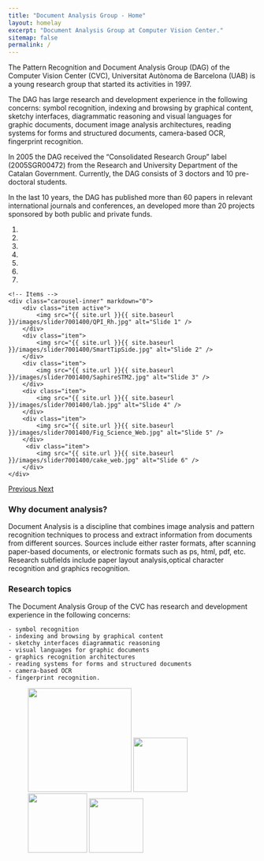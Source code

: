 ```yaml
---
title: "Document Analysis Group - Home"
layout: homelay
excerpt: "Document Analysis Group at Computer Vision Center."
sitemap: false
permalink: /
---
```


The Pattern Recognition and Document Analysis Group (DAG) of the Computer Vision Center (CVC), Universitat Autònoma de Barcelona (UAB) is a young research group that started its activities in 1997.

The DAG has large research and development experience in the following concerns: symbol recognition, indexing and browsing by graphical content, sketchy interfaces, diagrammatic reasoning and visual languages for graphic documents, document image analysis architectures, reading systems for forms and structured documents, camera-based OCR, fingerprint recognition.

In 2005  the DAG received the “Consolidated Research Group” label (2005SGR00472) from the Research and University Department of the Catalan Government. Currently, the DAG consists of 3 doctors and 10 pre-doctoral students.

In the last 10 years, the DAG has published more than 60 papers in relevant international journals and conferences, an developed more than 20 projects sponsored by both public and private funds.


<div markdown="0" id="carousel" class="carousel slide" data-ride="carousel" data-interval="4000" data-pause="hover" >
    <!-- Menu -->
    <ol class="carousel-indicators">
        <li data-target="#carousel" data-slide-to="0" class="active"></li>
        <li data-target="#carousel" data-slide-to="1"></li>
        <li data-target="#carousel" data-slide-to="2"></li>
        <li data-target="#carousel" data-slide-to="3"></li>
        <li data-target="#carousel" data-slide-to="4"></li>
        <li data-target="#carousel" data-slide-to="5"></li>
        <li data-target="#carousel" data-slide-to="6"></li>
    </ol>

    <!-- Items -->
    <div class="carousel-inner" markdown="0">
        <div class="item active">
            <img src="{{ site.url }}{{ site.baseurl }}/images/slider7001400/QPI_Rh.jpg" alt="Slide 1" />
        </div>
        <div class="item">
            <img src="{{ site.url }}{{ site.baseurl }}/images/slider7001400/SmartTipSide.jpg" alt="Slide 2" />
        </div>
        <div class="item">
            <img src="{{ site.url }}{{ site.baseurl }}/images/slider7001400/SaphireSTM2.jpg" alt="Slide 3" />
        </div>
        <div class="item">
            <img src="{{ site.url }}{{ site.baseurl }}/images/slider7001400/lab.jpg" alt="Slide 4" />
        </div>
        <div class="item">
            <img src="{{ site.url }}{{ site.baseurl }}/images/slider7001400/Fig_Science_Web.jpg" alt="Slide 5" />
        </div>       
         <div class="item">
            <img src="{{ site.url }}{{ site.baseurl }}/images/slider7001400/cake_web.jpg" alt="Slide 6" />
        </div>
    </div>
  <a class="left carousel-control" href="#carousel" role="button" data-slide="prev">
    <span class="glyphicon glyphicon-chevron-left" aria-hidden="true"></span>
    <span class="sr-only">Previous</span>
  </a>
  <a class="right carousel-control" href="#carousel" role="button" data-slide="next">
    <span class="glyphicon glyphicon-chevron-right" aria-hidden="true"></span>
    <span class="sr-only">Next</span>
  </a>
</div>


### Why document analysis?

Document Analysis is a discipline that combines image analysis and pattern recognition techniques to process and extract information from documents from different sources. Sources include either raster formats, after scanning paper-based documents, or electronic formats such as ps, html, pdf, etc. Research subfields include paper layout analysis,optical character recognition and graphics recognition.

### Research topics

The Document Analysis Group of the CVC has research and development experience in the following concerns:


    - symbol recognition
    - indexing and browsing by graphical content
    - sketchy interfaces diagrammatic reasoning
    - visual languages for graphic documents
    - graphics recognition architectures
    - reading systems for forms and structured documents
    - camera-based OCR
    - fingerprint recognition.



<figure class="fourth">
  <img src="{{ site.url }}{{ site.baseurl }}/images/logopic/Logo_Leiden.jpg" style="width: 210px">
  <img src="{{ site.url }}{{ site.baseurl }}/images/logopic/Logo_Nanofront.jpg" style="width: 110px">
  <img src="{{ site.url }}{{ site.baseurl }}/images/logopic/Logo_NWO.jpg" style="width: 120px">
  <img src="{{ site.url }}{{ site.baseurl }}/images/logopic/Logo_ERC.jpg" style="width: 110px">
</figure>

